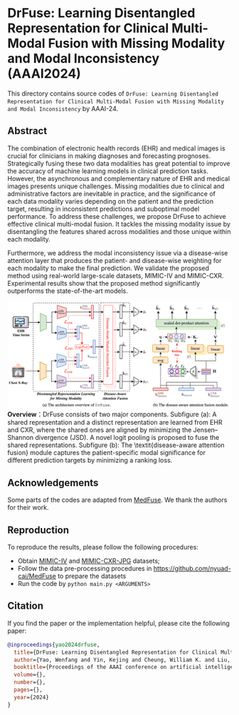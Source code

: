 # DrFuse: Learning Disentangled Representation for Clinical Multi-Modal Fusion with Missing Modality and Modal Inconsistency (AAAI2024)
This directory contains source codes of `DrFuse: Learning Disentangled Representation for Clinical Multi-Modal Fusion with Missing Modality and Modal Inconsistency` by AAAI-24.

## Abstract
The combination of electronic health records (EHR) and medical images is crucial for clinicians in making diagnoses and forecasting prognoses. Strategically fusing these two data modalities has great potential to improve the accuracy of machine learning models in clinical prediction tasks. However, the asynchronous and complementary nature of EHR and medical images presents unique challenges. Missing modalities due to clinical and administrative factors are inevitable in practice, and the significance of each data modality varies depending on the patient and the prediction target, resulting in inconsistent predictions and suboptimal model performance. To address these challenges, we propose DrFuse to achieve effective clinical multi-modal fusion. It tackles the missing modality issue by disentangling the features shared across modalities and those unique within each modality.

Furthermore, we address the modal inconsistency issue via a disease-wise attention layer that produces the patient- and disease-wise weighting for each modality to make the final prediction. We validate the proposed method using real-world large-scale datasets, MIMIC-IV and MIMIC-CXR. Experimental results show that the proposed method significantly outperforms the state-of-the-art models.

![Overview](https://github.com/dorothy-yao/drfuse/blob/main/overview.png "overview_framework")
**Overview**：DrFuse consists of two major components. Subfigure (a): A shared representation and a distinct representation are learned from EHR and CXR, where the shared ones are aligned by minimizing the Jensen–Shannon divergence (JSD). A novel logit pooling is proposed to fuse the shared representations. Subfigure (b): The \textit{disease-aware attention fusion} module captures the patient-specific modal significance for different prediction targets by minimizing a ranking loss.

## Acknowledgements
Some parts of the codes are adapted from [MedFuse](https://github.com/nyuad-cai/MedFuse). We thank the authors for their work. 

## Reproduction
To reproduce the results, please follow the following procedures:

- Obtain [MIMIC-IV](https://physionet.org/content/mimiciv/1.0/) and [MIMIC-CXR-JPG](https://physionet.org/content/mimic-cxr-jpg/2.0.0/) datasets;
- Follow the data pre-processing procedures in https://github.com/nyuad-cai/MedFuse to prepare the datasets
- Run the code by `python main.py <ARGUMENTS>`

## Citation
If you find the paper or the implementation helpful, please cite the following paper:

```bib
@inproceedings{yao2024drfuse,
  title={DrFuse: Learning Disentangled Representation for Clinical Multi-Modal Fusion with Missing Modality and Modal Inconsistency},
  author={Yao, Wenfang and Yin, Kejing and Cheung, William K. and Liu, Jia and Qin, Jing},
  booktitle={Proceedings of the AAAI conference on artificial intelligence},
  volume={},
  number={},
  pages={},
  year={2024}
}
```
